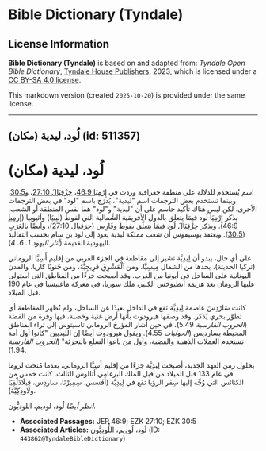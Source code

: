 # Bible Dictionary (Tyndale)

## License Information

**Bible Dictionary (Tyndale)** is based on and adapted from: _Tyndale Open Bible Dictionary_, [Tyndale House Publishers](https://tyndaleopenresources.com/), 2023, which is licensed under a [CC BY-SA 4.0 license](https://creativecommons.org/licenses/by-sa/4.0/legalcode.en).

This markdown version (created `2025-10-20`) is provided under the same license.



--------------------------------

## لُود، ليدية (مكان) (id: 511357)

لُود، ليدية (مكان)
==================

اسم يُستخدم للدلالة على منطقة جغرافية وردت في [إِرْمِيَا 46:9](https://ref.ly/Jer46:9)، [حِزْقِيَالَ 27:10](https://ref.ly/Ezek27:10)، و[30:5](https://ref.ly/Ezek30:5). وبينما تستخدم بعض الترجمات اسم "ليدية"، يُدرَج باسم "لود" في بعض الترجمات الأخرى. لكن ليس هناك تأكيد حاسم على أن "ليدية" و"لود" هما نفس المنطقة أو الشعب. يذكر إِرْمِيَا لُود فيمَا يتعلق بالدول الأفريقية الشِّمالية التي لفوط (ليبيَا) وأثيوبيا ([إرميا 46:9](https://ref.ly/Jer46:9)). ويذكر حِزْقِيَالَ لُود فيمَا يتعلَّق بفوط وفَارِس ([حزقيال 27:10](https://ref.ly/Ezek27:10))، وأيضًا بالعَرَبِ ([30:5](https://ref.ly/Ezek30:5)). ويعتقد يوسيفوس أن شعب مملكة ليدية يعود إلى لود بن سام بحسب التقاليد اليهودية القديمة (*آثار اليهود 1\. 6\. 4*).

على أي حال، يبدو أن لِيدِيَّة تشير إلى مقاطعة في الجزء الغربي من إقليم أَسِيَّا الروماني (تركيا الحديثة)، يحدها من الشمال مِيسِيَّا، ومن ٱلْمَشْرِقِ فَرِيجِيَّةَ، ومن جَنوبًا كاريا، والمدن اليونانية على الساحل في أيونيا من الغرب. وقد أصبحت جزءًا من المناطق التي استولى عليها الرومان بعد هزيمة أنطيوخس الكبير، ملك سوريا، في معركة ماغنيسيا في عام 190 قبل الميلاد.

كانت سَارْدِسَ عاصمة لِيدِيَّة تقع في الداخل بعيدًا عن الساحل، ولم تُظهر المقاطعة أي تطوّر بحري يُذكر. وقد وصفها هيرودوت بأنها أرض غنية وخصبة، فيها وفرة من الفضة (*الحروب الفارسية* 5\.49\)، في حين أشار المؤرخ الروماني تاسيتوس إلى ثراء المناطق المحيطة بسارديس (*الحوليات* 4\.55\). ويقول هيرودوت أيضًا إن الليديين "كانوا أول أمة تستخدم العملات الذهبية والفضية، وأول من باعوا السلع بالتجزئة" (*الحروب الفارسية* 1\.94\).

بحلول زمن العهد الجديد، أصبحت لِيدِيَّة جزءًا من إقليم أَسِيَّا الروماني، بعدما مُنحت لروما في عام 133 قبل الميلاد من قبل الملك البرغامي أتالوس الثالث. كانت خمس من الكنائس التي وُجِّه إليها سِفر الرؤيا تقع في لِيدِيَّة (أَفَسس، سِمِيرْنَا، ساردِس، فِيلَادَلْفِيَا ولَاودِكِيَّةَ).

*انظر أيضًا* لُود، لوديم، اللوديُّون.

* **Associated Passages:** JER 46:9; EZK 27:10; EZK 30:5
* **Associated Articles:** لُود، لُودِيم، اللُّودِيُّون (ID: `443862@TyndaleBibleDictionary`)

